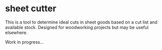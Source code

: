 # sheet cutter

This is a tool to determine ideal cuts in sheet goods based on a cut list and available stock. Designed for woodworking projects but may be useful elsewhere.

Work in progress...
